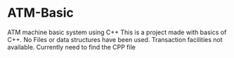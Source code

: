 # ATM-Basic
ATM machine basic system using C++ 
This is a project made with basics of C++. 
No Files or data structures have been used. Transaction facilities not available.
Currently need to find the CPP file
